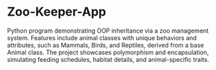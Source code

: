 # Zoo-Keeper-App
Python program demonstrating OOP inheritance via a zoo management system. Features include animal classes with unique behaviors and attributes, such as Mammals, Birds, and Reptiles, derived from a base Animal class. The project showcases polymorphism and encapsulation, simulating feeding schedules, habitat details, and animal-specific traits.
